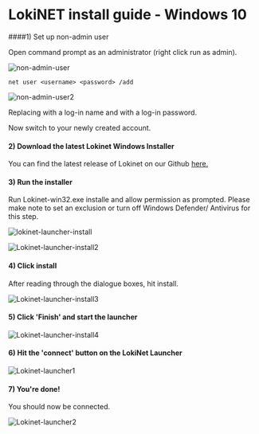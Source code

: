 # LokiNET install guide - Windows 10

####1) Set up non-admin user

Open command prompt as an administrator (right click run as admin).

![non-admin-user](../../assets/non-root-user.PNG)

`net user <username> <password> /add`

![non-admin-user2](../../assets/non-root-user2.PNG)

Replacing <username> with a log-in name and <password> with a log-in password.

Now switch to your newly created account.

#### 2) Download the latest Lokinet Windows Installer

You can find the latest release of Lokinet on our Github [here.](https://github.com/loki-project/loki-network/releases)

#### 3) Run the installer

Run Lokinet-win32.exe installe and allow permission as prompted. Please make note to set an exclusion or turn off Windows Defender/ Antivirus for this step.

![lokinet-launcher-install](../../assets/Lokinet_launcher_install1.PNG)

![Lokinet-launcher-install2](../../assets/Lokinet-launcher-install2.PNG)

#### 4) Click install

After reading through the dialogue boxes, hit install.

![Lokinet-launcher-install3](../../assets/lokinet-launcher-install3.PNG)

#### 5) Click 'Finish' and start the launcher 

![Lokinet-launcher-install4](../../assets/lokinet-launcher-install4.PNG)

#### 6) Hit the 'connect' button on the LokiNet Launcher 

![Lokinet-launcher1](../../assets/lokinet-launcher-1.PNG)

#### 7) You're done!

You should now be connected. 

![Lokinet-launcher2](../../assets/lokinet-launcher2.PNG)